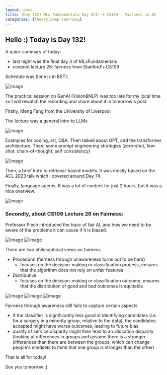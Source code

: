 ```yaml
---
layout: post
title: (Day 132) MLx Fundamentals Day 4(1) + CS109 - Fairness in AI
categories: [theory,deep-learning]
---
```


## Hello :) Today is Day 132!
A quick summary of today:
* last night was the final day 4 of MLxFundamentals
* covered lecture 26: fairness from Stanford's CS109

Schedule was (time is in BST):

![image](https://github.com/user-attachments/assets/d41f588d-e05e-43f0-b9c8-19967ba4f4d4)

The practical session on GenAI (Vision&NLP) was too late for my local time so I will rewatch the recording and share about it in tomorrow's post.

Firstly, Meng Fang from the University of Liverpool

The lecture was a general intro to LLMs

![image](https://github.com/user-attachments/assets/e976b5d2-8b9b-45c7-bc17-0cb53492c932)

Examples for coding, art, Q&A. Then talked about GPT, and the transformer architecture. 
Then, some prompt engineering strategies (zero-shot, few-shot, chain-of-thought, self consistency)

![image](https://github.com/user-attachments/assets/4ccc8d6b-230e-414d-8f67-288a36e88a7f)

Then, a brief intro to retrieval-based models. It was mostly based on the ACL 2023 talk which I covered around Day 74.

Finally, language agents. It was a lot of content for just 2 hours, but it was a nice overview.

![image](https://github.com/user-attachments/assets/df0445f8-2f08-43b7-baad-d81555bcc929)

### Secondly, about CS109 Lecture 26 on Fairness:

Professor Piech introduced the topic of fair AI, and how we need to be aware of the problems it can cause if it is biased.

![image](https://github.com/user-attachments/assets/c95e72bb-3332-41e0-9818-ed2b4f11d474)
![image](https://github.com/user-attachments/assets/87e1955f-99e2-4c9d-b3f5-c84835620bad)

There are two philosophical views on fairness
* Procedural (fairness through unawareness turns out to be hard)
  * focuses on the decision-making or classification process, ensures that the algorithm does not rely on unfair features
* Distributive
  * focuses on the decision-making or classification outcome,  ensures that the distribution of good and bad outcomes is equitable

![image](https://github.com/user-attachments/assets/ba6b952a-fc34-44f7-8814-084241ff115f)
![image](https://github.com/user-attachments/assets/8d0050f9-7fab-4b18-b477-c6c19cd7095d)
![image](https://github.com/user-attachments/assets/6d3055a1-4dba-450f-a011-a724d3634407)

Fairness through awareness still fails to capture certain aspects
* if the classifier is significantly less good at identifying candidates (i.e. for a surgery in a minority group, relative to the data), the candidates accepted might have worse outcomes, leading to future bias
* quality of service disparity might then lead to an allocation disparity (looking at differences in groups and assume there is a stronger differences than there are between the groups, which can change people's mindsets to think that one group is stronger than the other)


That is all for today!

See you tomorrow :)
